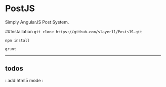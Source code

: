# PostJS
Simply AngularJS Post System.

##Installation
`git clone https://github.com/slayer11/PostsJS.git`

`npm install`

`grunt`

------------------
todos
-----------
: add html5 mode
: 
